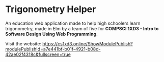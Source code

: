 # Trigonometry Helper

An education web application made to help high schoolers learn trigonometry, made in Elm by a team of five for **COMPSCI 1XD3 - Intro to Software Design Using Web Programming**.

Visit the website:
https://cs1xd3.online/ShowModulePublish?modulePublishId=a7e441bf-b01f-4921-b08d-42ae02f4318c&fullscreen=true